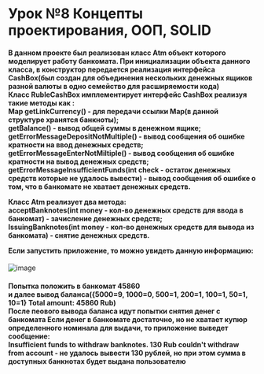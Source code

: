 <h1>Урок №8 Концепты проектирования, ООП, SOLID </h1>

<h4>В данном проекте был реализован класс Atm объект которого моделирует работу банкомата.
При инициализации объекта данного класса, в конструктор передается реализация интерфейса CashBox(был создан для объединения нескольких денежных ящиков разной валюты в одно семейство для расширяемости кода)<br>
Класс RubleCashBox имплементирует интерфейс CashBox реализуя такие методы как :<br>
Map<Integer, Integer> getLinkCurrency() - для передачи ссылки Map(в данной структуре хранятся банкноты);<br>
getBalance() - вывод общей суммы в денежном ящике;<br>
getErrorMessageDepositNotMultiple() - вывод сообщения об ошибке кратности на ввод денежных средств;<br>
getErrorMessageEnterNotMiltiple() - вывод сообщения об ошибке кратности на вывод денежных средств;<br>
getErrorMessageInsufficientFunds(int check - остаток денежных средств которые не удалось вывести) - вывод сообщения об ошибке о том, что в банкомате не хватает денежных средств.<br>

Класс Atm реализует два метода:<br>
acceptBanknotes(int money - кол-во денежных средств для ввода в банкомат) - зачисление денежных средств;<br>
IssuingBanknotes(int money - кол-во денежных средств для вывода из банкомата) - снятие денежных средств.<br>

Если запустить приложение, то можно увидеть данную информацию:<br></h4>
![image](https://github.com/user-attachments/assets/ce973775-57b0-4262-b287-313aa635946a)

<h4>Попытка положить в банкомат 45860<br>
и далее вывод баланса({5000=9, 1000=0, 500=1, 200=1, 100=1, 50=1, 10=1}
 Total amount: 45860 Rub)<br>
 После пеового вывода баланса идут попытки снятия денег с банкомата
Если денег в банкомате достаточно, но не хватает купюр определенного номинала для выдачи, то приложение выведет сообщение: <br>
  Insufficient funds to withdraw banknotes. 130 Rub couldn't withdraw from account - не удалось вывести 130 рублей, но при этом сумма в доступных банкнотах будет выдана пользователю</h4>
 

